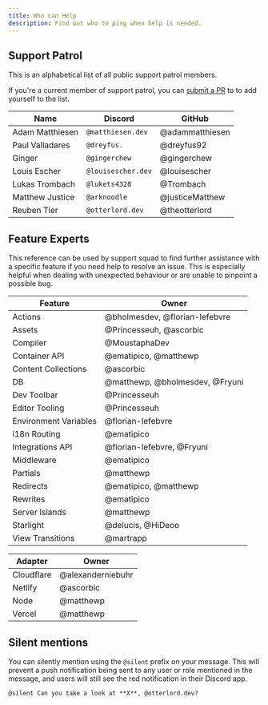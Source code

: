 ```yaml
---
title: Who can Help
description: Find out who to ping when help is needed.
---
```


## Support Patrol

This is an alphabetical list of all public support patrol members.

If you're a current member of support patrol, you can [submit a PR](https://github.com/withastro/support-docs) to to add yourself to the list.

| Name            | Discord            | GitHub          |
| --------------- | ------------------ | --------------- |
| Adam Matthiesen | `@matthiesen.dev`  | @adammatthiesen |
| Paul Valladares | `@dreyfus.`        | @dreyfus92      |
| Ginger          | `@gingerchew`      | @gingerchew     |
| Louis Escher    | `@louisescher.dev` | @louisescher    |
| Lukas Trombach  | `@lukets4328`      | @Trombach       |
| Matthew Justice | `@arknoodle`       | @justiceMatthew |
| Reuben Tier     | `@otterlord.dev`   | @theotterlord   |

## Feature Experts

This reference can be used by support squad to find further assistance with a specific feature if you need help to resolve an issue. This is especially helpful when dealing with unexpected behaviour or are unable to pinpoint a possible bug.

| Feature               | Owner                           |
| --------------------- | ------------------------------- |
| Actions               | @bholmesdev, @florian-lefebvre  |
| Assets                | @Princesseuh, @ascorbic         |
| Compiler              | @MoustaphaDev                   |
| Container API         | @ematipico, @matthewp           |
| Content Collections   | @ascorbic                       |
| DB                    | @matthewp, @bholmesdev, @Fryuni |
| Dev Toolbar           | @Princesseuh                    |
| Editor Tooling        | @Princesseuh                    |
| Environment Variables | @florian-lefebvre               |
| i18n Routing          | @ematipico                      |
| Integrations API      | @florian-lefebvre, @Fryuni      |
| Middleware            | @ematipico                      |
| Partials              | @matthewp                       |
| Redirects             | @ematipico, @matthewp           |
| Rewrites              | @ematipico                      |
| Server Islands        | @matthewp                       |
| Starlight             | @delucis, @HiDeoo               |
| View Transitions      | @martrapp                       |

| Adapter    | Owner             |
| ---------- | ----------------- |
| Cloudflare | @alexanderniebuhr |
| Netlify    | @ascorbic         |
| Node       | @matthewp         |
| Vercel     | @matthewp         |

## Silent mentions

You can silently mention using the `@silent` prefix on your message. This will prevent a push notification being sent to any user or role mentioned in the message, and users will still see the red notification in their Discord app.

```
@silent Can you take a look at **X**, @otterlord.dev?
```

